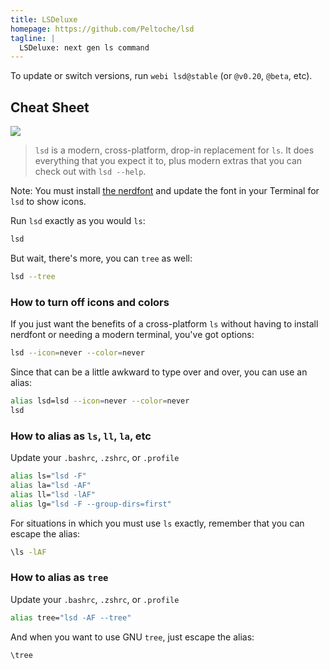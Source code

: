 ```yaml
---
title: LSDeluxe
homepage: https://github.com/Peltoche/lsd
tagline: |
  LSDeluxe: next gen ls command
---
```


To update or switch versions, run `webi lsd@stable` (or `@v0.20`, `@beta`, etc).

## Cheat Sheet

![](https://raw.githubusercontent.com/Peltoche/lsd/assets/screen_lsd.png)

> `lsd` is a modern, cross-platform, drop-in replacement for `ls`. It does
> everything that you expect it to, plus modern extras that you can check out
> with `lsd --help`.

Note: You must install [the nerdfont](https://webinstall.dev/nerdfont) and
update the font in your Terminal for `lsd` to show icons.

Run `lsd` exactly as you would `ls`:

```sh
lsd
```

But wait, there's more, you can `tree` as well:

```sh
lsd --tree
```

### How to turn off icons and colors

If you just want the benefits of a cross-platform `ls` without having to install
nerdfont or needing a modern terminal, you've got options:

```sh
lsd --icon=never --color=never
```

Since that can be a little awkward to type over and over, you can use an alias:

```sh
alias lsd=lsd --icon=never --color=never
lsd
```

### How to alias as `ls`, `ll`, `la`, etc

Update your `.bashrc`, `.zshrc`, or `.profile`

```sh
alias ls="lsd -F"
alias la="lsd -AF"
alias ll="lsd -lAF"
alias lg="lsd -F --group-dirs=first"
```

For situations in which you must use `ls` exactly, remember that you can escape
the alias:

```sh
\ls -lAF
```

### How to alias as `tree`

Update your `.bashrc`, `.zshrc`, or `.profile`

```sh
alias tree="lsd -AF --tree"
```

And when you want to use GNU `tree`, just escape the alias:

```sh
\tree
```
